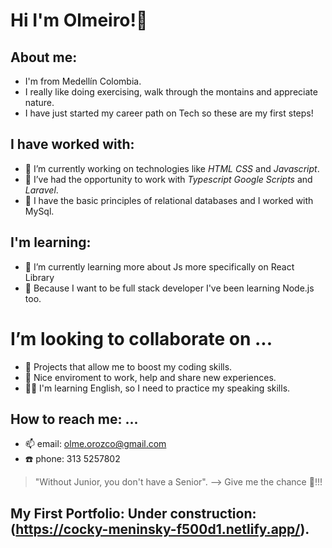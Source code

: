 # Hi I'm Olmeiro!👋

## About me:
- I'm from Medellín Colombia.
- I really like doing exercising, walk through the montains and appreciate nature.
- I have just started my career path on Tech so these are my first steps!

## I have worked with:
- 🔭 I’m currently working on technologies like *HTML* *CSS* and *Javascript*.
- 💪 I’ve had the opportunity to work with *Typescript* *Google Scripts* and *Laravel*.
- 💽 I have the basic principles of relational databases and I worked with MySql.

## I'm learning:
- 🌱 I’m currently learning more about Js more specifically on React Library
- 💨 Because I want to be full stack developer I've been learning Node.js too.

# I’m looking to collaborate on ...
- 👯 Projects that allow me to boost my coding skills.
- 🤔 Nice enviroment to work, help and share new experiences.
- 🙋‍♂️ I'm learning English, so I need to practice my speaking skills.

##  How to reach me: ...
- 📫 email: olme.orozco@gmail.com
- ☎️ phone: 313 5257802

> "Without Junior, you don't have a Senior".
--> Give me the chance 💯!!!

## My First Portfolio: Under construction:(https://cocky-meninsky-f500d1.netlify.app/).

